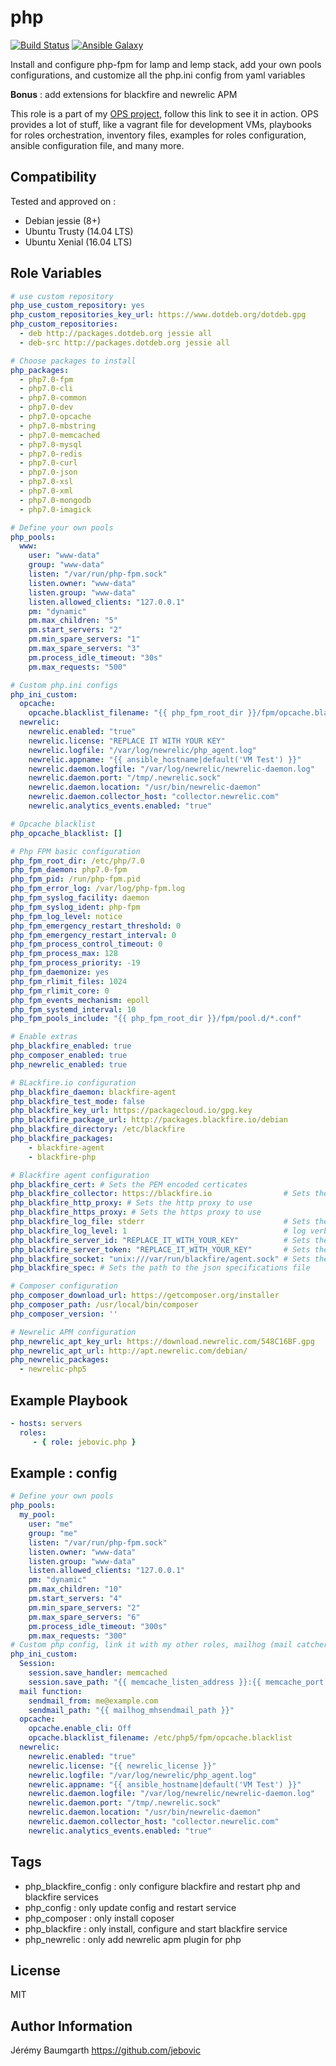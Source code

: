 php
===

[![Build Status](https://travis-ci.org/jebovic/ansible-php.svg?branch=master)](https://travis-ci.org/jebovic/ansible-php) [![Ansible Galaxy](https://img.shields.io/badge/galaxy-jebovic.php-blue.svg?style=flat)](https://galaxy.ansible.com/jebovic/php)

Install and configure php-fpm for lamp and lemp stack, add your own pools configurations, and customize all the php.ini config from yaml variables

**Bonus** : add extensions for blackfire and newrelic APM

This role is a part of my [OPS project](https://github.com/jebovic/ops), follow this link to see it in action. OPS provides a lot of stuff, like a vagrant file for development VMs, playbooks for roles orchestration, inventory files, examples for roles configuration, ansible configuration file, and many more.

Compatibility
-------------

Tested and approved on :

* Debian jessie (8+)
* Ubuntu Trusty (14.04 LTS)
* Ubuntu Xenial (16.04 LTS)

Role Variables
--------------

```yaml
# use custom repository
php_use_custom_repository: yes
php_custom_repositories_key_url: https://www.dotdeb.org/dotdeb.gpg
php_custom_repositories:
  - deb http://packages.dotdeb.org jessie all
  - deb-src http://packages.dotdeb.org jessie all

# Choose packages to install
php_packages:
  - php7.0-fpm
  - php7.0-cli
  - php7.0-common
  - php7.0-dev
  - php7.0-opcache
  - php7.0-mbstring
  - php7.0-memcached
  - php7.0-mysql
  - php7.0-redis
  - php7.0-curl
  - php7.0-json
  - php7.0-xsl
  - php7.0-xml
  - php7.0-mongodb
  - php7.0-imagick

# Define your own pools
php_pools:
  www:
    user: "www-data"
    group: "www-data"
    listen: "/var/run/php-fpm.sock"
    listen.owner: "www-data"
    listen.group: "www-data"
    listen.allowed_clients: "127.0.0.1"
    pm: "dynamic"
    pm.max_children: "5"
    pm.start_servers: "2"
    pm.min_spare_servers: "1"
    pm.max_spare_servers: "3"
    pm.process_idle_timeout: "30s"
    pm.max_requests: "500"

# Custom php.ini configs
php_ini_custom:
  opcache:
    opcache.blacklist_filename: "{{ php_fpm_root_dir }}/fpm/opcache.blacklist"
  newrelic:
    newrelic.enabled: "true"
    newrelic.license: "REPLACE IT WITH YOUR KEY"
    newrelic.logfile: "/var/log/newrelic/php_agent.log"
    newrelic.appname: "{{ ansible_hostname|default('VM Test') }}"
    newrelic.daemon.logfile: "/var/log/newrelic/newrelic-daemon.log"
    newrelic.daemon.port: "/tmp/.newrelic.sock"
    newrelic.daemon.location: "/usr/bin/newrelic-daemon"
    newrelic.daemon.collector_host: "collector.newrelic.com"
    newrelic.analytics_events.enabled: "true"

# Opcache blacklist
php_opcache_blacklist: []

# Php FPM basic configuration
php_fpm_root_dir: /etc/php/7.0
php_fpm_daemon: php7.0-fpm
php_fpm_pid: /run/php-fpm.pid
php_fpm_error_log: /var/log/php-fpm.log
php_fpm_syslog_facility: daemon
php_fpm_syslog_ident: php-fpm
php_fpm_log_level: notice
php_fpm_emergency_restart_threshold: 0
php_fpm_emergency_restart_interval: 0
php_fpm_process_control_timeout: 0
php_fpm_process_max: 128
php_fpm_process_priority: -19
php_fpm_daemonize: yes
php_fpm_rlimit_files: 1024
php_fpm_rlimit_core: 0
php_fpm_events_mechanism: epoll
php_fpm_systemd_interval: 10
php_fpm_pools_include: "{{ php_fpm_root_dir }}/fpm/pool.d/*.conf"

# Enable extras
php_blackfire_enabled: true
php_composer_enabled: true
php_newrelic_enabled: true

# BLackfire.io configuration
php_blackfire_daemon: blackfire-agent
php_blackfire_test_mode: false
php_blackfire_key_url: https://packagecloud.io/gpg.key
php_blackfire_package_url: http://packages.blackfire.io/debian
php_blackfire_directory: /etc/blackfire
php_blackfire_packages:
    - blackfire-agent
    - blackfire-php

# Blackfire agent configuration
php_blackfire_cert: # Sets the PEM encoded certicates
php_blackfire_collector: https://blackfire.io                # Sets the URL of Blackfire's data collector
php_blackfire_http_proxy: # Sets the http proxy to use
php_blackfire_https_proxy: # Sets the https proxy to use
php_blackfire_log_file: stderr                               # Sets the path of the log file. Use stderr to log to stderr
php_blackfire_log_level: 1                                   # log verbosity level (4: debug, 3: info, 2: warning, 1: error)
php_blackfire_server_id: "REPLACE_IT_WITH_YOUR_KEY"          # Sets the server id used to authenticate with Blackfire API
php_blackfire_server_token: "REPLACE_IT_WITH_YOUR_KEY"       # Sets the server token used to authenticate with Blackfire API. It is unsafe to set this from the command line
php_blackfire_socket: "unix:///var/run/blackfire/agent.sock" # Sets the socket the agent should read traces from. Possible value can be a unix socket or a TCP address
php_blackfire_spec: # Sets the path to the json specifications file

# Composer configuration
php_composer_download_url: https://getcomposer.org/installer
php_composer_path: /usr/local/bin/composer
php_composer_version: ''

# Newrelic APM configuration
php_newrelic_apt_key_url: https://download.newrelic.com/548C16BF.gpg
php_newrelic_apt_url: http://apt.newrelic.com/debian/
php_newrelic_packages:
  - newrelic-php5
```

Example Playbook
----------------

```yaml
- hosts: servers
  roles:
     - { role: jebovic.php }
```

Example : config
----------------

```yaml
# Define your own pools
php_pools:
  my_pool:
    user: "me"
    group: "me"
    listen: "/var/run/php-fpm.sock"
    listen.owner: "www-data"
    listen.group: "www-data"
    listen.allowed_clients: "127.0.0.1"
    pm: "dynamic"
    pm.max_children: "10"
    pm.start_servers: "4"
    pm.min_spare_servers: "2"
    pm.max_spare_servers: "6"
    pm.process_idle_timeout: "300s"
    pm.max_requests: "300"
# Custom php config, link it with my other roles, mailhog (mail catcher), memcached, newrelic, blackfire...
php_ini_custom:
  Session:
    session.save_handler: memcached
    session.save_path: "{{ memcache_listen_address }}:{{ memcache_port }}"
  mail function:
    sendmail_from: me@example.com
    sendmail_path: "{{ mailhog_mhsendmail_path }}"
  opcache:
    opcache.enable_cli: Off
    opcache.blacklist_filename: /etc/php5/fpm/opcache.blacklist
  newrelic:
    newrelic.enabled: "true"
    newrelic.license: "{{ newrelic_license }}"
    newrelic.logfile: "/var/log/newrelic/php_agent.log"
    newrelic.appname: "{{ ansible_hostname|default('VM Test') }}"
    newrelic.daemon.logfile: "/var/log/newrelic/newrelic-daemon.log"
    newrelic.daemon.port: "/tmp/.newrelic.sock"
    newrelic.daemon.location: "/usr/bin/newrelic-daemon"
    newrelic.daemon.collector_host: "collector.newrelic.com"
    newrelic.analytics_events.enabled: "true"
```

Tags
----

* php_blackfire_config : only configure blackfire and restart php and blackfire services
* php_config : only update config and restart service
* php_composer : only install coposer
* php_blackfire : only install, configure and start blackfire service
* php_newrelic : only add newrelic apm plugin for php

License
-------

MIT

Author Information
------------------

Jérémy Baumgarth https://github.com/jebovic
